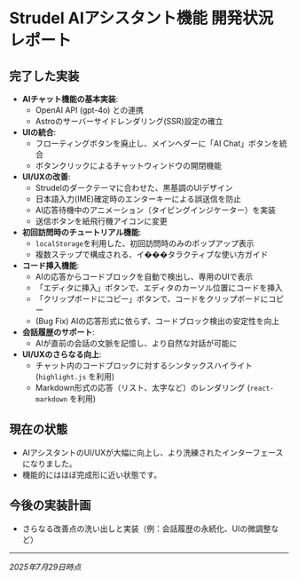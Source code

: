 # Strudel AIアシスタント機能 開発状況レポート

## 完了した実装

- **AIチャット機能の基本実装**:
  - OpenAI API (gpt-4o) との連携
  - Astroのサーバーサイドレンダリング(SSR)設定の確立
- **UIの統合**:
  - フローティングボタンを廃止し、メインヘダーに「AI Chat」ボタンを統合
  - ボタンクリックによるチャットウィンドウの開閉機能
- **UI/UXの改善**:
  - Strudelのダークテーマに合わせた、黒基調のUIデザイン
  - 日本語入力(IME)確定時のエンターキーによる誤送信を防止
  - AI応答待機中のアニメーション（タイピングインジケーター）を実装
  - 送信ボタンを紙飛行機アイコンに変更
- **初回訪問時のチュートリアル機能**:
  - `localStorage`を利用した、初回訪問時のみのポップアップ表示
  - 複数ステップで構成される、イ���タラクティブな使い方ガイド
- **コード挿入機能**:
  - AIの応答からコードブロックを自動で検出し、専用のUIで表示
  - 「エディタに挿入」ボタンで、エディタのカーソル位置にコードを挿入
  - 「クリップボードにコピー」ボタンで、コードをクリップボードにコピー
  - (Bug Fix) AIの応答形式に依らず、コードブロック検出の安定性を向上
- **会話履歴のサポート**:
  - AIが直前の会話の文脈を記憶し、より自然な対話が可能に
- **UI/UXのさらなる向上**:
  - チャット内のコードブロックに対するシンタックスハイライト (`highlight.js` を利用)
  - Markdown形式の応答（リスト、太字など）のレンダリング (`react-markdown` を利用)

## 現在の状態

- AIアシスタントのUI/UXが大幅に向上し、より洗練されたインターフェースになりました。
- 機能的にはほぼ完成形に近い状態です。

## 今後の実装計画

- さらなる改善点の洗い出しと実装（例：会話履歴の永続化、UIの微調整など）

---
*2025年7月29日時点*
